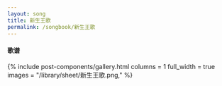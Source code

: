 ```yaml
---
layout: song
title: 新生王歌
permalink: /songbook/新生王歌
---
```


#### 歌谱

{% include post-components/gallery.html
    columns = 1
    full_width = true
    images = "/library/sheet/新生王歌.png,"
%}
